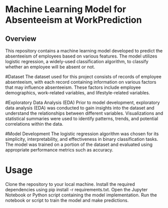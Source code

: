 # Machine Learning Model for Absenteeism at WorkPrediction

## Overview
This repository contains a machine learning model developed to predict the absenteeism of employees based on various features. The model utilizes logistic regression, a widely-used classification algorithm, to classify whether an employee will be absent or not.

#Dataset
The dataset used for this project consists of records of employee absenteeism, with each record containing information on various factors that may influence absenteeism. These factors include employee demographics, work-related variables, and lifestyle-related variables.

#Exploratory Data Analysis (EDA)
Prior to model development, exploratory data analysis (EDA) was conducted to gain insights into the dataset and understand the relationships between different variables. Visualizations and statistical summaries were used to identify patterns, trends, and potential correlations within the data.

#Model Development
The logistic regression algorithm was chosen for its simplicity, interpretability, and effectiveness in binary classification tasks. The model was trained on a portion of the dataset and evaluated using appropriate performance metrics such as accuracy.

# Usage

Clone the repository to your local machine.
Install the required dependencies using pip install -r requirements.txt.
Open the Jupyter Notebook or Python script containing the model implementation.
Run the notebook or script to train the model and make predictions.
